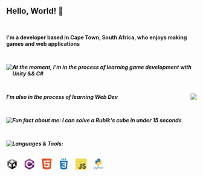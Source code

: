 ## Hello, World! 👋

<br>

<strong>I'm a developer based in Cape Town, South Africa, who enjoys making games and web applications</strong>

<br>

<img src="https://user-images.githubusercontent.com/57689939/222917304-57940e94-935f-42d2-b4d6-b0bcdc7cd39f.png" height="30" align="left"> <strong>*At the moment, I'm in the process of learning game development with Unity && C#*</strong>

<br>

<img src="https://github.com/LonwaboMvovo/LonwaboMvovo/assets/57689939/c5954d15-dbf0-4d8e-aa48-028533a084d2" height="30" align="right"> <strong>*I'm also in the process of learning Web Dev*</strong>

<br>

<img src="https://user-images.githubusercontent.com/57689939/222917506-71a784ef-526d-47f2-89b5-ceb05c5266d2.png" height="30" align="left"> <strong>*Fun fact about me: I can solve a Rubik's cube in under 15 seconds*</strong>

<br>

<img src="https://github.com/LonwaboMvovo/LonwaboMvovo/assets/57689939/cb83a15f-9a9f-4006-b0c5-9905c706cd7e" height="30" align="left"> <strong>*Languages & Tools:*</strong>

<br>

<div>
  <img src="https://github.com/devicons/devicon/blob/master/icons/unity/unity-original.svg" title="Unity" alt="Unity" width="30" height="30"/>&nbsp;&nbsp;&nbsp;
  <img src="https://github.com/devicons/devicon/blob/master/icons/csharp/csharp-original.svg" title="C#" alt="C#" width="30" height="30"/>&nbsp;&nbsp;&nbsp;
  <img src="https://github.com/devicons/devicon/blob/master/icons/html5/html5-original.svg" title="HTML" alt="HTML" width="30" height="30"/>&nbsp;&nbsp;&nbsp;
  <img src="https://github.com/devicons/devicon/blob/master/icons/css3/css3-plain-wordmark.svg"  title="CSS" alt="CSS" width="30" height="30"/>&nbsp;&nbsp;&nbsp;
  <img src="https://github.com/devicons/devicon/blob/master/icons/javascript/javascript-original.svg" title="JavaScript" alt="JavaScript" width="30" height="30"/>&nbsp;&nbsp;&nbsp;
  <img src="https://github.com/devicons/devicon/blob/master/icons/python/python-original-wordmark.svg" title="Python" alt="Python" width="30" height="30"/>&nbsp;&nbsp;&nbsp;
</div>
